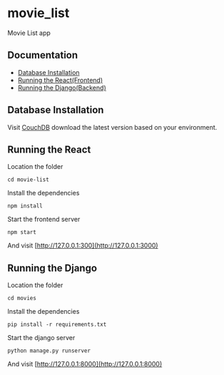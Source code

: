 # movie_list
Movie List app

Documentation
-------------
- [Database Installation](#database-installation)
- [Running the React(Frontend)](#running-the-react)
- [Running the Django(Backend)](#running-the-django)

Database Installation
------------

Visit [CouchDB](http://couchdb.apache.org/#download) download the latest version based on your environment.

Running the React
------------

Location the folder

```
cd movie-list
```

Install the dependencies

```
npm install
```


Start the frontend server

```
npm start
```

And visit [http://127.0.0.1:300](http://127.0.0.1:3000)

Running the Django
------------

Location the folder

```
cd movies
```

Install the dependencies

```
pip install -r requirements.txt
```


Start the django server

```
python manage.py runserver
```

And visit [http://127.0.0.1:8000](http://127.0.0.1:8000)
